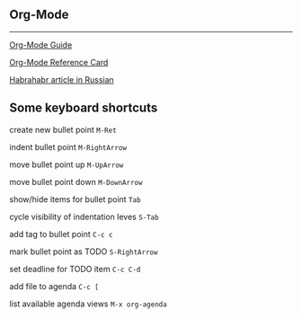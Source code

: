 Org-Mode
--------
--------

[Org-Mode Guide](https://orgmode.org/guide/)

[Org-Mode Reference Card](https://orgmode.org/orgcard.pdf)

[Habrahabr article in Russian](https://habrahabr.ru/post/105300/https://habrahabr.ru/post/105300/)

Some keyboard shortcuts
-----------------------

create new bullet point					`M-Ret`

indent bullet point						`M-RightArrow`

move bullet point up					`M-UpArrow`

move bullet point down					`M-DownArrow`

show/hide items for bullet point		`Tab`

cycle visibility of indentation leves	`S-Tab`

add tag to bullet point					`C-c c`

mark bullet point as TODO				`S-RightArrow`

set deadline for TODO item				`C-c C-d`

add file to agenda						`C-c [`

list available agenda views				`M-x org-agenda`
